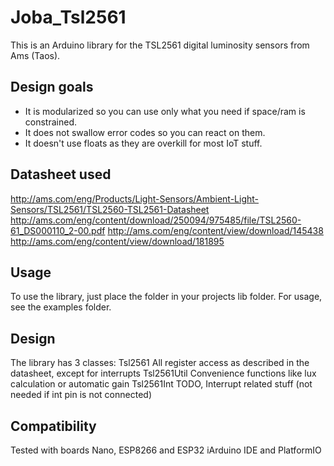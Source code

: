 # Joba_Tsl2561

This is an Arduino library for the TSL2561 digital luminosity sensors from Ams (Taos).

## Design goals
* It is modularized so you can use only what you need if space/ram is constrained.
* It does not swallow error codes so you can react on them.
* It doesn't use floats as they are overkill for most IoT stuff.

## Datasheet used
http://ams.com/eng/Products/Light-Sensors/Ambient-Light-Sensors/TSL2561/TSL2560-TSL2561-Datasheet
http://ams.com/eng/content/download/250094/975485/file/TSL2560-61_DS000110_2-00.pdf
http://ams.com/eng/content/view/download/145438
http://ams.com/eng/content/view/download/181895

## Usage
To use the library, just place the folder in your projects lib folder.
For usage, see the examples folder.

## Design
The library has 3 classes:
Tsl2561     All register access as described in the datasheet, except for interrupts
Tsl2561Util Convenience functions like lux calculation or automatic gain
Tsl2561Int  TODO, Interrupt related stuff (not needed if int pin is not connected)

## Compatibility
Tested with boards Nano, ESP8266 and ESP32 iArduino IDE and PlatformIO
